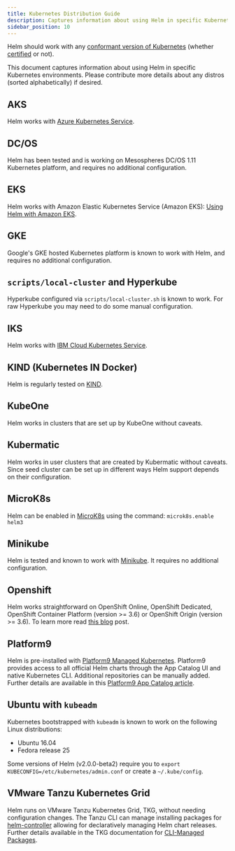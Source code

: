 ```yaml
---
title: Kubernetes Distribution Guide
description: Captures information about using Helm in specific Kubernetes environments.
sidebar_position: 10
---
```


Helm should work with any [conformant version of
Kubernetes](https://github.com/cncf/k8s-conformance) (whether
[certified](https://www.cncf.io/certification/software-conformance/) or not).

This document captures information about using Helm in specific Kubernetes
environments. Please contribute more details about any distros (sorted
alphabetically) if desired.


## AKS

Helm works with [Azure Kubernetes
Service](https://docs.microsoft.com/en-us/azure/aks/kubernetes-helm).

## DC/OS

Helm has been tested and is working on Mesospheres DC/OS 1.11 Kubernetes
platform, and requires no additional configuration.

## EKS

Helm works with Amazon Elastic Kubernetes Service (Amazon EKS):
[Using Helm with Amazon
EKS](https://docs.aws.amazon.com/eks/latest/userguide/helm.html).

## GKE

Google's GKE hosted Kubernetes platform is known to work with Helm, and requires
no additional configuration.

## `scripts/local-cluster` and Hyperkube

Hyperkube configured via `scripts/local-cluster.sh` is known to work. For raw
Hyperkube you may need to do some manual configuration.

## IKS

Helm works with [IBM Cloud Kubernetes
Service](https://cloud.ibm.com/docs/containers?topic=containers-helm).

## KIND (Kubernetes IN Docker)

Helm is regularly tested on [KIND](https://github.com/kubernetes-sigs/kind).

## KubeOne

Helm works in clusters that are set up by KubeOne without caveats.

## Kubermatic

Helm works in user clusters that are created by Kubermatic without caveats.
Since seed cluster can be set up in different ways Helm support depends on their
configuration.

## MicroK8s

Helm can be enabled in [MicroK8s](https://microk8s.io) using the command:
`microk8s.enable helm3`

## Minikube

Helm is tested and known to work with
[Minikube](https://github.com/kubernetes/minikube). It requires no additional
configuration.

## Openshift

Helm works straightforward on OpenShift Online, OpenShift Dedicated, OpenShift
Container Platform (version >= 3.6) or OpenShift Origin (version >= 3.6). To
learn more read [this
blog](https://blog.openshift.com/getting-started-helm-openshift/) post.

## Platform9

Helm is pre-installed with [Platform9 Managed
Kubernetes](https://platform9.com/managed-kubernetes/?utm_source=helm_distro_notes).
Platform9 provides access to all official Helm charts through the App Catalog UI
and native Kubernetes CLI. Additional repositories can be manually added.
Further details are available in this [Platform9 App Catalog
article](https://platform9.com/support/deploying-kubernetes-apps-platform9-managed-kubernetes/?utm_source=helm_distro_notes).

## Ubuntu with `kubeadm`

Kubernetes bootstrapped with `kubeadm` is known to work on the following Linux
distributions:

- Ubuntu 16.04
- Fedora release 25

Some versions of Helm (v2.0.0-beta2) require you to `export
KUBECONFIG=/etc/kubernetes/admin.conf` or create a `~/.kube/config`.

## VMware Tanzu Kubernetes Grid

Helm runs on VMware Tanzu Kubernetes Grid, TKG, without needing configuration changes.
The Tanzu CLI can manage installing packages for [helm-controller](https://fluxcd.io/flux/components/helm/) allowing for declaratively managing Helm chart releases.
Further details available in the TKG documentation for [CLI-Managed Packages](https://docs.vmware.com/en/VMware-Tanzu-Kubernetes-Grid/1.6/vmware-tanzu-kubernetes-grid-16/GUID-packages-user-managed-index.html#package-locations-and-dependencies-5).

